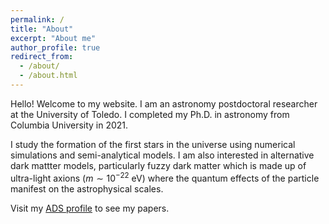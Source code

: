 ```yaml
---
permalink: /
title: "About"
excerpt: "About me"
author_profile: true
redirect_from: 
  - /about/
  - /about.html
---
```

Hello! Welcome to my website. I am an astronomy postdoctoral researcher at the University of Toledo. I completed my Ph.D. in astronomy from Columbia University in 2021. 

I study the formation of the first stars in the universe using numerical simulations and semi-analytical models. I am also interested in alternative dark mattter models, particularly fuzzy dark matter which is made up of ultra-light axions ($m \sim 10^{-22}$ eV) where the quantum effects of the particle manifest on the astrophysical scales. 

Visit my [ADS profile](https://ui.adsabs.harvard.edu/search/q=orcid%3A0000-0002-9789-6653&sort=date%20desc%2C%20bibcode%20desc&p_=0) to see my papers.